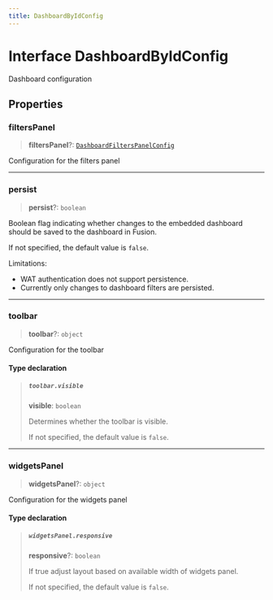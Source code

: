 ```yaml
---
title: DashboardByIdConfig
---
```


# Interface DashboardByIdConfig

Dashboard configuration

## Properties

### filtersPanel

> **filtersPanel**?: [`DashboardFiltersPanelConfig`](interface.DashboardFiltersPanelConfig.md)

Configuration for the filters panel

***

### persist

> **persist**?: `boolean`

Boolean flag indicating whether changes to the embedded dashboard should be saved to the dashboard in Fusion.

If not specified, the default value is `false`.

Limitations:
- WAT authentication does not support persistence.
- Currently only changes to dashboard filters are persisted.

***

### toolbar

> **toolbar**?: `object`

Configuration for the toolbar

#### Type declaration

> ##### `toolbar.visible`
>
> **visible**: `boolean`
>
> Determines whether the toolbar is visible.
>
> If not specified, the default value is `false`.
>
>

***

### widgetsPanel

> **widgetsPanel**?: `object`

Configuration for the widgets panel

#### Type declaration

> ##### `widgetsPanel.responsive`
>
> **responsive**?: `boolean`
>
> If true adjust layout based on available width of widgets panel.
>
> If not specified, the default value is `false`.
>
>
